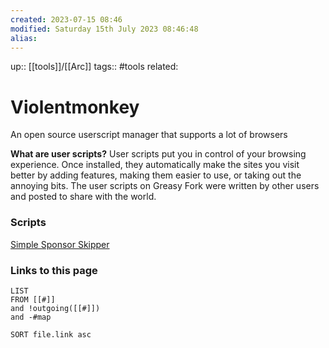 ```yaml
---
created: 2023-07-15 08:46
modified: Saturday 15th July 2023 08:46:48
alias:
---
```

up:: [[tools]]/[[Arc]]
tags:: #tools
related:

# Violentmonkey

An open source userscript manager that supports a lot of browsers

**What are user scripts?**
User scripts put you in control of your browsing experience. Once installed, they automatically make the sites you visit better by adding features, making them easier to use, or taking out the annoying bits. The user scripts on Greasy Fork were written by other users and posted to share with the world.

### Scripts
[Simple Sponsor Skipper](https://greasyfork.org/en/scripts/453320-simple-sponsor-skipper)




### Links to this page
```dataview
LIST
FROM [[#]]
and !outgoing([[#]])
and -#map

SORT file.link asc
```
